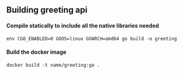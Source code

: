 ## Building greeting api

#### Compile statically to include all the native libraries needed
```
env CGO_ENABLED=0 GOOS=linux GOARCH=amd64 go build -o greeting
```

#### Build the docker image
```
docker build -t name/greeting:go .
```
